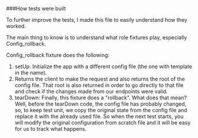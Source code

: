 ###How tests were built

To further improve the tests, I made this file to easily understand how they worked.

The main thing to know is to understand what role fixtures play, especially Config_rollback. 

Config_rollback fixture does the following:
1. setUp: Initialize the app with a different config file (the one with template in the name).
2. Returns the client to make the request and also returns the root of the config file. That root is also returned in order to go directly to that file and check if the changes made from our endpoints were valid.
3. tearDown: Finally, this fixture does a "rollback". What does that mean? Well, before the tearDown code, the config file has probably changed, so, to keep test unit, we copy the original state from the config file and replace it with the already used file. So when the next test starts, you will modify the original configuration from scratch file and it will be easy for us to track what happens.
